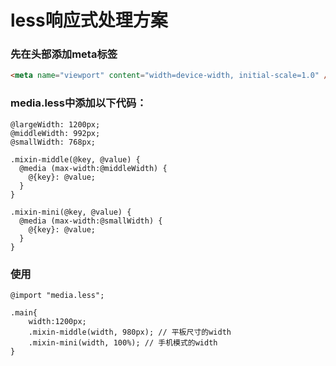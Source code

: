 # less响应式处理方案

### 先在头部添加meta标签

```html
<meta name="viewport" content="width=device-width, initial-scale=1.0" />
```

### media.less中添加以下代码：

```less
@largeWidth: 1200px;
@middleWidth: 992px;
@smallWidth: 768px;

.mixin-middle(@key, @value) {
  @media (max-width:@middleWidth) {
    @{key}: @value;
  }
}

.mixin-mini(@key, @value) {
  @media (max-width:@smallWidth) {
    @{key}: @value;
  }
}
```

### 使用
```less
@import "media.less";

.main{
    width:1200px;
    .mixin-middle(width, 980px); // 平板尺寸的width
    .mixin-mini(width, 100%); // 手机模式的width
}
```